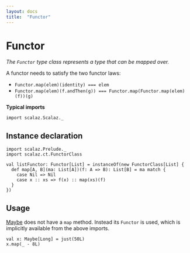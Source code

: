 ```yaml
---
layout: docs
title:  "Functor"
---
```


# Functor

*The `Functor` type class represents a type that can be mapped over.*

A functor needs to satisfy the two functor laws:

- `Functor.map(elem)(identity) === elem`
- `Functor.map(elem)(f.andThen(g)) === Functor.map(Functor.map(elem)(f))(g)`

**Typical imports**

```tut:silent
import scalaz.Scalaz._
```

## Instance declaration

```tut
import scalaz.Prelude._
import scalaz.ct.FunctorClass

val listFunctor: Functor[List] = instanceOf(new FunctorClass[List] {
  def map[A, B](ma: List[A])(f: A => B): List[B] = ma match {
    case Nil => Nil
    case x :: xs => f(x) :: map(xs)(f)
  }
})
```

## Usage

[Maybe](../data/Maybe.html) does not have a `map` method. Instead its `Functor` is used, which is implicitly available from the above imports.

```tut
val x: Maybe[Long] = just(50L)
x.map(_ - 8L)
```
